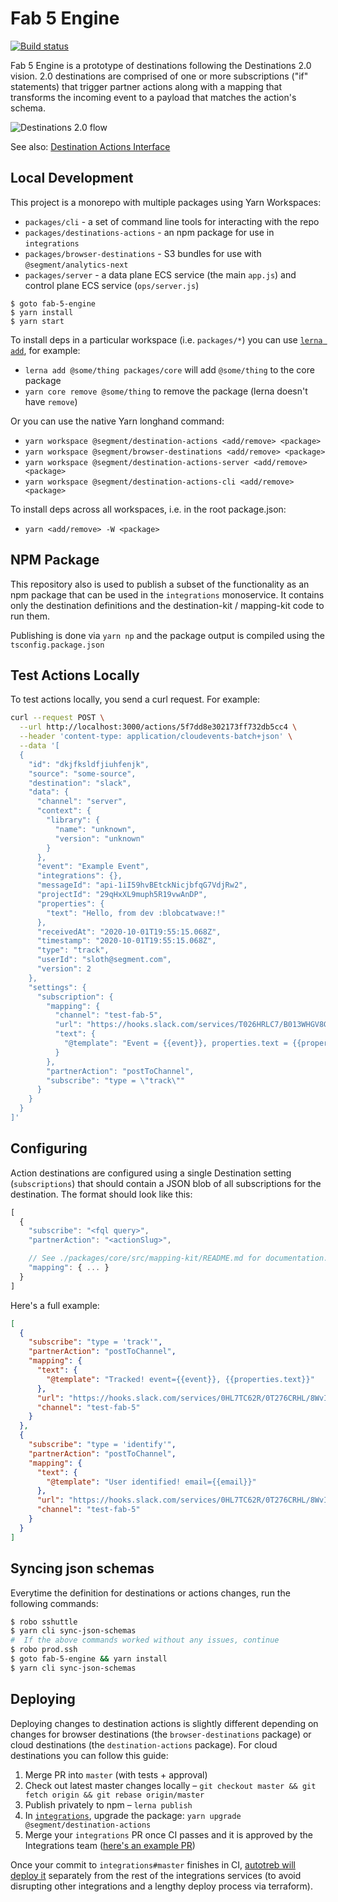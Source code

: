 # Fab 5 Engine

[![Build status](https://badge.buildkite.com/ec5e2cfa66d153ebaf3477af80de2a23f17b647e11e148c63c.svg?branch=master)](https://buildkite.com/segment/fab-5-engine)

Fab 5 Engine is a prototype of destinations following the Destinations 2.0 vision. 2.0 destinations are comprised of one or more subscriptions ("if" statements) that trigger partner actions along with a mapping that transforms the incoming event to a payload that matches the action's schema.

![Destinations 2.0 flow][architecture]

See also: [Destination Actions Interface][paper]

[architecture]: https://user-images.githubusercontent.com/111501/83700205-10f23e80-a5bb-11ea-9fbe-b1b10c1ed464.png
[paper]: https://paper.dropbox.com/doc/Destination-Actions-Interface--BEm_rg0r5EoNyrJriPt~tOA7Ag-BS1RKGj9VKTcjqLrCSuBV

## Local Development

This project is a monorepo with multiple packages using Yarn Workspaces:

- `packages/cli` - a set of command line tools for interacting with the repo
- `packages/destinations-actions` - an npm package for use in `integrations`
- `packages/browser-destinations` - S3 bundles for use with `@segment/analytics-next`
- `packages/server` - a data plane ECS service (the main `app.js`) and control plane ECS service (`ops/server.js`)

```
$ goto fab-5-engine
$ yarn install
$ yarn start
```

To install deps in a particular workspace (i.e. `packages/*`) you can use [`lerna add`](https://github.com/lerna/lerna/tree/main/commands/add), for example:

- `lerna add @some/thing packages/core` will add `@some/thing` to the core package
- `yarn core remove @some/thing` to remove the package (lerna doesn't have `remove`)

Or you can use the native Yarn longhand command:

- `yarn workspace @segment/destination-actions <add/remove> <package>`
- `yarn workspace @segment/browser-destinations <add/remove> <package>`
- `yarn workspace @segment/destination-actions-server <add/remove> <package>`
- `yarn workspace @segment/destination-actions-cli <add/remove> <package>`

To install deps across all workspaces, i.e. in the root package.json:

- `yarn <add/remove> -W <package>`

## NPM Package

This repository also is used to publish a subset of the functionality as an npm package that can be used in the `integrations` monoservice. It contains only the destination definitions and the destination-kit / mapping-kit code to run them.

Publishing is done via `yarn np` and the package output is compiled using the `tsconfig.package.json`

## Test Actions Locally

To test actions locally, you send a curl request. For example:

```sh
curl --request POST \
  --url http://localhost:3000/actions/5f7dd8e302173ff732db5cc4 \
  --header 'content-type: application/cloudevents-batch+json' \
  --data '[
  {
    "id": "dkjfksldfjiuhfenjk",
    "source": "some-source",
    "destination": "slack",
    "data": {
      "channel": "server",
      "context": {
        "library": {
          "name": "unknown",
          "version": "unknown"
        }
      },
      "event": "Example Event",
      "integrations": {},
      "messageId": "api-1iI59hvBEtckNicjbfqG7VdjRw2",
      "projectId": "29qHxXL9muph5R19vwAnDP",
      "properties": {
        "text": "Hello, from dev :blobcatwave:!"
      },
      "receivedAt": "2020-10-01T19:55:15.068Z",
      "timestamp": "2020-10-01T19:55:15.068Z",
      "type": "track",
      "userId": "sloth@segment.com",
      "version": 2
    },
    "settings": {
      "subscription": {
        "mapping": {
          "channel": "test-fab-5",
          "url": "https://hooks.slack.com/services/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",
          "text": {
            "@template": "Event = {{event}}, properties.text = {{properties.text}}"
          }
        },
        "partnerAction": "postToChannel",
        "subscribe": "type = \"track\""
      }
    }
  }
]'
```

## Configuring

Action destinations are configured using a single Destination setting (`subscriptions`) that should contain a JSON blob of all subscriptions for the destination. The format should look like this:

```js
[
  {
    "subscribe": "<fql query>",
    "partnerAction": "<actionSlug>",

    // See ./packages/core/src/mapping-kit/README.md for documentation. The keys in this object should match the `action.fields`
    "mapping": { ... }
  }
]
```

Here's a full example:

```json
[
  {
    "subscribe": "type = 'track'",
    "partnerAction": "postToChannel",
    "mapping": {
      "text": {
        "@template": "Tracked! event={{event}}, {{properties.text}}"
      },
      "url": "https://hooks.slack.com/services/0HL7TC62R/0T276CRHL/8WvI6gEiE9ZqD47kWqYbfIhZ",
      "channel": "test-fab-5"
    }
  },
  {
    "subscribe": "type = 'identify'",
    "partnerAction": "postToChannel",
    "mapping": {
      "text": {
        "@template": "User identified! email={{email}}"
      },
      "url": "https://hooks.slack.com/services/0HL7TC62R/0T276CRHL/8WvI6gEiE9ZqD47kWqYbfIhZ",
      "channel": "test-fab-5"
    }
  }
]
```

## Syncing json schemas

Everytime the definition for destinations or actions changes, run the following commands:

```sh
$ robo sshuttle
$ yarn cli sync-json-schemas
#  If the above commands worked without any issues, continue
$ robo prod.ssh
$ goto fab-5-engine && yarn install
$ yarn cli sync-json-schemas
```

## Deploying

Deploying changes to destination actions is slightly different depending on changes for browser destinations (the `browser-destinations` package) or cloud destinations (the `destination-actions` package). For cloud destinations you can follow this guide:

1. Merge PR into `master` (with tests + approval)
2. Check out latest master changes locally – `git checkout master && git fetch origin && git rebase origin/master`
3. Publish privately to npm – `lerna publish`
4. In [`integrations`](https://github.com/segmentio/integrations/), upgrade the package: `yarn upgrade @segment/destination-actions`
5. Merge your `integrations` PR once CI passes and it is approved by the Integrations team ([here's an example PR](https://github.com/segmentio/integrations/pull/1820/files#diff-7ae45ad102eab3b6d7e7896acd08c427a9b25b346470d7bc6507b6481575d519))

Once your commit to `integrations#master` finishes in CI, [autotreb will deploy it](https://github.com/segmentio/integrations/blob/master/.run/integration-actions.yml#L36-L40) separately from the rest of the integrations services (to avoid disrupting other integrations and a lengthy deploy process via terraform).

